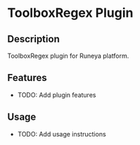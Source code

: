 # ToolboxRegex Plugin

## Description
ToolboxRegex plugin for Runeya platform.

## Features
- TODO: Add plugin features

## Usage
- TODO: Add usage instructions
